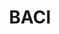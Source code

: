 ---
cost: None
description: BACI provides disaggregated data on bilateral trade flows for more than
  5000 products and 200 countries.
documentation: http://www.cepii.fr/DATA_DOWNLOAD/baci/doc/DescriptionBACI.html
last_edit: Thu, 27 Mar 2025 23:10:41 GMT
location: http://www.cepii.fr/CEPII/en/bdd_modele/presentation.asp?id=37
maintained_by: Pierre Cotterlaz, baci@cepii.fr
open_access: 'TRUE'
record_creation_timestamp: 08/24/2021, 15:32:40
shortname: baci
tags:
- trade
- global
terms_of_use: BACI is freely available to anyone, after a quick registration.
thumbnail_url: https://www.whoswho.fr/usr/y/R/X/cepii.png
title: BACI
uuid: 9651d1f2-3c24-46ef-9ade-e2e31f4ffe12
versioning: 'FALSE'
---